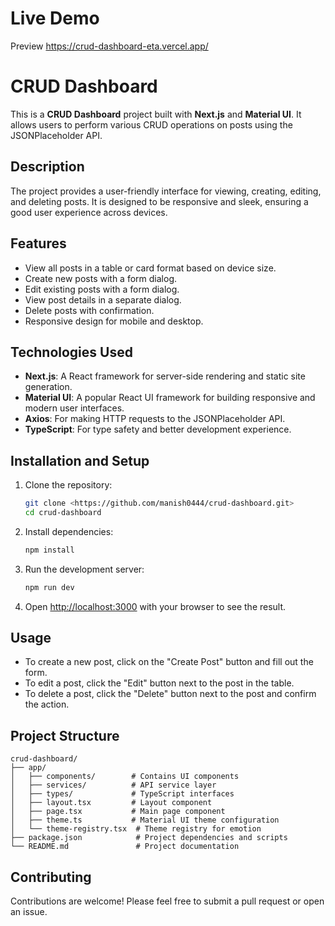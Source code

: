 # Live Demo
Preview <https://crud-dashboard-eta.vercel.app/>

# CRUD Dashboard

This is a **CRUD Dashboard** project built with **Next.js** and **Material UI**. It allows users to perform various CRUD operations on posts using the JSONPlaceholder API.

## Description

The project provides a user-friendly interface for viewing, creating, editing, and deleting posts. It is designed to be responsive and sleek, ensuring a good user experience across devices.

## Features
- View all posts in a table or card format based on device size.
- Create new posts with a form dialog.
- Edit existing posts with a form dialog.
- View post details in a separate dialog.
- Delete posts with confirmation.
- Responsive design for mobile and desktop.

## Technologies Used
- **Next.js**: A React framework for server-side rendering and static site generation.
- **Material UI**: A popular React UI framework for building responsive and modern user interfaces.
- **Axios**: For making HTTP requests to the JSONPlaceholder API.
- **TypeScript**: For type safety and better development experience.

## Installation and Setup
1. Clone the repository:
   ```bash
   git clone <https://github.com/manish0444/crud-dashboard.git>
   cd crud-dashboard
   ```
2. Install dependencies:
   ```bash
   npm install
   ```
3. Run the development server:
   ```bash
   npm run dev
   ```
4. Open [http://localhost:3000](http://localhost:3000) with your browser to see the result.

## Usage
- To create a new post, click on the "Create Post" button and fill out the form.
- To edit a post, click the "Edit" button next to the post in the table.
- To delete a post, click the "Delete" button next to the post and confirm the action.

## Project Structure
```
crud-dashboard/
├── app/
│   ├── components/        # Contains UI components
│   ├── services/          # API service layer
│   ├── types/             # TypeScript interfaces
│   ├── layout.tsx         # Layout component
│   ├── page.tsx           # Main page component
│   ├── theme.ts           # Material UI theme configuration
│   └── theme-registry.tsx  # Theme registry for emotion
├── package.json            # Project dependencies and scripts
└── README.md               # Project documentation
```

## Contributing
Contributions are welcome! Please feel free to submit a pull request or open an issue.

